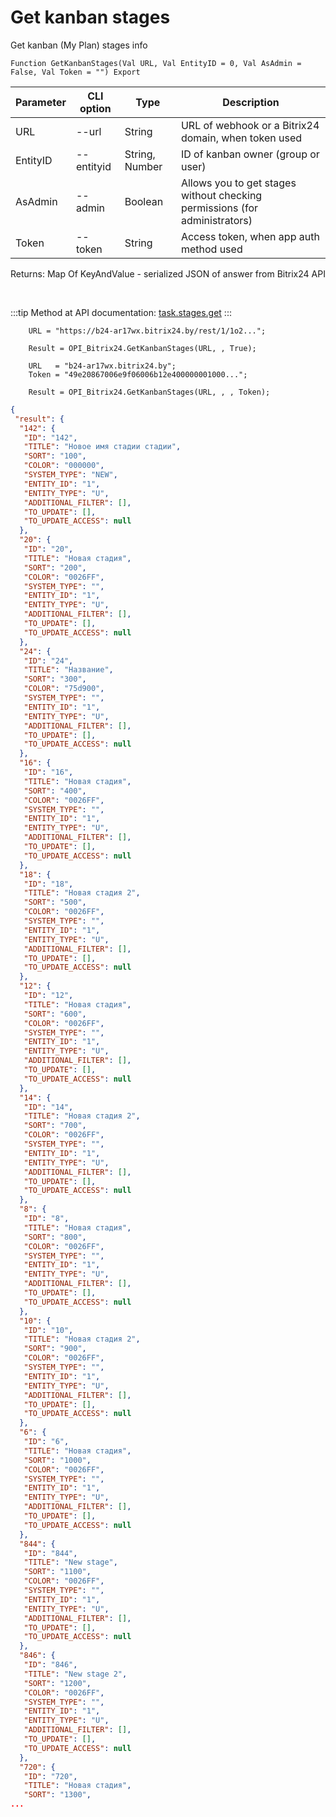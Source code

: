 ﻿---
sidebar_position: 4
---

# Get kanban stages
 Get kanban (My Plan) stages info



`Function GetKanbanStages(Val URL, Val EntityID = 0, Val AsAdmin = False, Val Token = "") Export`

  | Parameter | CLI option | Type | Description |
  |-|-|-|-|
  | URL | --url | String | URL of webhook or a Bitrix24 domain, when token used |
  | EntityID | --entityid | String, Number | ID of kanban owner (group or user) |
  | AsAdmin | --admin | Boolean | Allows you to get stages without checking permissions (for administrators) |
  | Token | --token | String | Access token, when app auth method used |

  
  Returns:  Map Of KeyAndValue - serialized JSON of answer from Bitrix24 API

<br/>

:::tip
Method at API documentation: [task.stages.get](https://dev.1c-bitrix.ru/rest_help/tasks/task/kanban/task_stages_get.php)
:::
<br/>


```bsl title="Code example"
    URL = "https://b24-ar17wx.bitrix24.by/rest/1/1o2...";

    Result = OPI_Bitrix24.GetKanbanStages(URL, , True);

    URL   = "b24-ar17wx.bitrix24.by";
    Token = "49e20867006e9f06006b12e400000001000...";

    Result = OPI_Bitrix24.GetKanbanStages(URL, , , Token);
```
 



```json title="Result"
{
 "result": {
  "142": {
   "ID": "142",
   "TITLE": "Новое имя стадии стадии",
   "SORT": "100",
   "COLOR": "000000",
   "SYSTEM_TYPE": "NEW",
   "ENTITY_ID": "1",
   "ENTITY_TYPE": "U",
   "ADDITIONAL_FILTER": [],
   "TO_UPDATE": [],
   "TO_UPDATE_ACCESS": null
  },
  "20": {
   "ID": "20",
   "TITLE": "Новая стадия",
   "SORT": "200",
   "COLOR": "0026FF",
   "SYSTEM_TYPE": "",
   "ENTITY_ID": "1",
   "ENTITY_TYPE": "U",
   "ADDITIONAL_FILTER": [],
   "TO_UPDATE": [],
   "TO_UPDATE_ACCESS": null
  },
  "24": {
   "ID": "24",
   "TITLE": "Название",
   "SORT": "300",
   "COLOR": "75d900",
   "SYSTEM_TYPE": "",
   "ENTITY_ID": "1",
   "ENTITY_TYPE": "U",
   "ADDITIONAL_FILTER": [],
   "TO_UPDATE": [],
   "TO_UPDATE_ACCESS": null
  },
  "16": {
   "ID": "16",
   "TITLE": "Новая стадия",
   "SORT": "400",
   "COLOR": "0026FF",
   "SYSTEM_TYPE": "",
   "ENTITY_ID": "1",
   "ENTITY_TYPE": "U",
   "ADDITIONAL_FILTER": [],
   "TO_UPDATE": [],
   "TO_UPDATE_ACCESS": null
  },
  "18": {
   "ID": "18",
   "TITLE": "Новая стадия 2",
   "SORT": "500",
   "COLOR": "0026FF",
   "SYSTEM_TYPE": "",
   "ENTITY_ID": "1",
   "ENTITY_TYPE": "U",
   "ADDITIONAL_FILTER": [],
   "TO_UPDATE": [],
   "TO_UPDATE_ACCESS": null
  },
  "12": {
   "ID": "12",
   "TITLE": "Новая стадия",
   "SORT": "600",
   "COLOR": "0026FF",
   "SYSTEM_TYPE": "",
   "ENTITY_ID": "1",
   "ENTITY_TYPE": "U",
   "ADDITIONAL_FILTER": [],
   "TO_UPDATE": [],
   "TO_UPDATE_ACCESS": null
  },
  "14": {
   "ID": "14",
   "TITLE": "Новая стадия 2",
   "SORT": "700",
   "COLOR": "0026FF",
   "SYSTEM_TYPE": "",
   "ENTITY_ID": "1",
   "ENTITY_TYPE": "U",
   "ADDITIONAL_FILTER": [],
   "TO_UPDATE": [],
   "TO_UPDATE_ACCESS": null
  },
  "8": {
   "ID": "8",
   "TITLE": "Новая стадия",
   "SORT": "800",
   "COLOR": "0026FF",
   "SYSTEM_TYPE": "",
   "ENTITY_ID": "1",
   "ENTITY_TYPE": "U",
   "ADDITIONAL_FILTER": [],
   "TO_UPDATE": [],
   "TO_UPDATE_ACCESS": null
  },
  "10": {
   "ID": "10",
   "TITLE": "Новая стадия 2",
   "SORT": "900",
   "COLOR": "0026FF",
   "SYSTEM_TYPE": "",
   "ENTITY_ID": "1",
   "ENTITY_TYPE": "U",
   "ADDITIONAL_FILTER": [],
   "TO_UPDATE": [],
   "TO_UPDATE_ACCESS": null
  },
  "6": {
   "ID": "6",
   "TITLE": "Новая стадия",
   "SORT": "1000",
   "COLOR": "0026FF",
   "SYSTEM_TYPE": "",
   "ENTITY_ID": "1",
   "ENTITY_TYPE": "U",
   "ADDITIONAL_FILTER": [],
   "TO_UPDATE": [],
   "TO_UPDATE_ACCESS": null
  },
  "844": {
   "ID": "844",
   "TITLE": "New stage",
   "SORT": "1100",
   "COLOR": "0026FF",
   "SYSTEM_TYPE": "",
   "ENTITY_ID": "1",
   "ENTITY_TYPE": "U",
   "ADDITIONAL_FILTER": [],
   "TO_UPDATE": [],
   "TO_UPDATE_ACCESS": null
  },
  "846": {
   "ID": "846",
   "TITLE": "New stage 2",
   "SORT": "1200",
   "COLOR": "0026FF",
   "SYSTEM_TYPE": "",
   "ENTITY_ID": "1",
   "ENTITY_TYPE": "U",
   "ADDITIONAL_FILTER": [],
   "TO_UPDATE": [],
   "TO_UPDATE_ACCESS": null
  },
  "720": {
   "ID": "720",
   "TITLE": "Новая стадия",
   "SORT": "1300",
...
```
